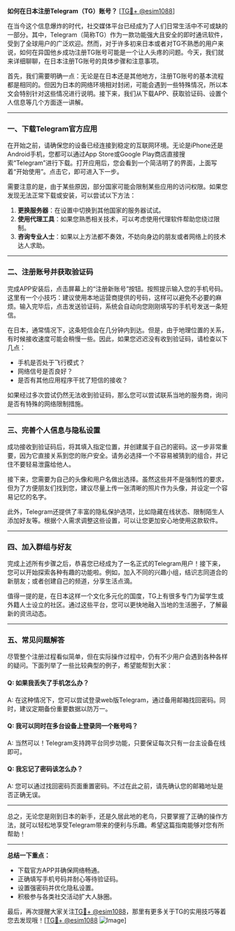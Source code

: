 **如何在日本注册Telegram（TG）账号？** [[TG💪+ @esim1088](https://t.me/s/esim1088)]

在当今这个信息爆炸的时代，社交媒体平台已经成为了人们日常生活中不可或缺的一部分。其中，Telegram（简称TG）作为一款功能强大且安全的即时通讯软件，受到了全球用户的广泛欢迎。然而，对于许多初来日本或者对TG不熟悉的用户来说，如何在异国他乡成功注册TG账号可能是一个让人头疼的问题。今天，我们就来详细聊聊，在日本注册TG账号的具体步骤和注意事项。

首先，我们需要明确一点：无论是在日本还是其他地方，注册TG账号的基本流程都是相同的。但因为日本的网络环境相对封闭，可能会遇到一些特殊情况，所以本文会特别针对这些情况进行说明。接下来，我们从下载APP、获取验证码、设置个人信息等几个方面逐一讲解。

---

### **一、下载Telegram官方应用**

在开始之前，请确保您的设备已经连接到稳定的互联网环境。无论是iPhone还是Android手机，您都可以通过App Store或Google Play商店直接搜索“Telegram”进行下载。打开应用后，您会看到一个简洁明了的界面，上面写着“开始使用”。点击它，即可进入下一步。

需要注意的是，由于某些原因，部分国家可能会限制某些应用的访问权限。如果您发现无法正常下载或安装，可以尝试以下方法：

1. **更换服务器**：在设置中切换到其他国家的服务器试试。
2. **使用代理工具**：如果您熟悉相关技术，可以考虑使用代理软件帮助您绕过限制。
3. **咨询专业人士**：如果以上方法都不奏效，不妨向身边的朋友或者网络上的技术达人求助。

---

### **二、注册账号并获取验证码**

完成APP安装后，点击屏幕上的“注册新账号”按钮。按照提示输入您的手机号码。这里有一个小技巧：建议使用本地运营商提供的号码，这样可以避免不必要的麻烦。输入完毕后，点击发送验证码，系统会自动向您刚刚填写的手机号发送一条短信。

在日本，通常情况下，这条短信会在几分钟内到达。但是，由于地理位置的关系，有时候接收速度可能会稍慢一些。因此，如果您迟迟没有收到验证码，请检查以下几点：

- 手机是否处于飞行模式？
- 网络信号是否良好？
- 是否有其他应用程序干扰了短信的接收？

如果经过多次尝试仍然无法收到验证码，那么您可以尝试联系当地的服务商，询问是否有特殊的网络限制措施。

---

### **三、完善个人信息与隐私设置**

成功接收到验证码后，将其填入指定位置，并创建属于自己的密码。这一步非常重要，因为它直接关系到您的账户安全。请务必选择一个不容易被猜到的组合，并记住不要轻易泄露给他人。

接下来，您需要为自己的头像和用户名做出选择。虽然这些并不是强制性的要求，但为了方便朋友们找到您，建议尽量上传一张清晰的照片作为头像，并设定一个容易记忆的名字。

此外，Telegram还提供了丰富的隐私保护选项，比如隐藏在线状态、限制陌生人添加好友等。根据个人需求调整这些设置，可以让您更加安心地使用这款软件。

---

### **四、加入群组与好友**

完成上述所有步骤之后，恭喜您已经成为了一名正式的Telegram用户！接下来，您可以开始探索各种有趣的功能啦。例如，加入不同的兴趣小组，结识志同道合的新朋友；或者创建自己的频道，分享生活点滴。

值得一提的是，在日本这样一个文化多元化的国度，TG上有很多专门为留学生或外籍人士设立的社区。通过这些平台，您可以更快地融入当地的生活圈子，了解最新的资讯动态。

---

### **五、常见问题解答**

尽管整个注册过程看似简单，但在实际操作过程中，仍有不少用户会遇到各种各样的疑问。下面列举了一些比较典型的例子，希望能帮到大家：

#### Q: 如果我丢失了手机怎么办？
A: 在这种情况下，您可以尝试登录web版Telegram，通过备用邮箱找回密码。同时，建议定期备份重要数据以防万一。

#### Q: 我可以同时在多台设备上登录同一个账号吗？
A: 当然可以！Telegram支持跨平台同步功能，只要保证每次只有一台主设备在线即可。

#### Q: 我忘记了密码该怎么办？
A: 您可以通过找回密码页面重置密码。不过在此之前，请先确认您的邮箱地址是否正确无误。

---

总之，无论您是刚到日本的新手，还是久居此地的老鸟，只要掌握了正确的操作方法，就可以轻松地享受Telegram带来的便利与乐趣。希望这篇指南能够对您有所帮助！

---

**总结一下重点：**
- 下载官方APP并确保网络畅通。
- 正确填写手机号码并耐心等待验证码。
- 设置强密码并优化隐私设置。
- 积极参与各类社交活动扩大人脉圈。

最后，再次提醒大家关注[TG💪+ @esim1088](https://t.me/s/esim1088)，那里有更多关于TG的实用技巧等着您去发现哦！[[TG💪+ @esim1088](https://t.me/s/esim1088) ![Image](https://i.postimg.cc/4NQfJmqS/Snipaste-2025-05-13-00-14-12.png)]